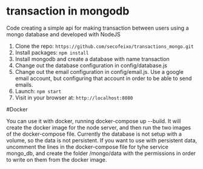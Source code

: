 # transaction in mongodb

Code creating a simple api for making transaction between users using a mongo database and developed with NodeJS

1. Clone the repo: `https://github.com/secofeixo/transactions_mongo.git`
2. Install packages: `npm install`
3. Install mongodb and create a database with name transaction
4. Change out the database configuration in config/database.js
5. Change out the email configuration in config/email.js. Use a google email account, but configuring that account in order to be able to send emails.
6. Launch: `npm start`
7. Visit in your browser at: `http://localhost:8080`

#Docker

You can use it with docker, running docker-compose up --build. It will create the docker image for the node server, and then run the two images of the docker-compose file.
Currently the database is not setup with a volume, so the data is not persistent. 
If you want to use with persistent data, uncomment the lines in the docker-compose file for tyhe service mongo_db, and create the folder /mongo/data with the permissions in order to write on them from the docker image.

